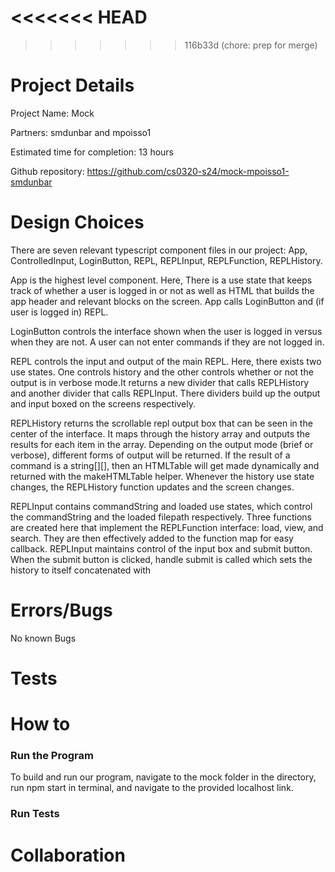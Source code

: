 <<<<<<< HEAD
=======

>>>>>>> 116b33d (chore: prep for merge)
# Project Details

Project Name: Mock

Partners: smdunbar and mpoisso1

Estimated time for completion: 13 hours

Github repository: https://github.com/cs0320-s24/mock-mpoisso1-smdunbar

# Design Choices

There are seven relevant typescript component files in our project: App, ControlledInput, LoginButton, REPL, REPLInput, REPLFunction, REPLHistory.

App is the highest level component. Here, There is a use state that keeps track of whether a user is logged in or not as well as HTML that builds the app header and relevant blocks on the screen. App calls LoginButton and (if user is logged in) REPL.

LoginButton controls the interface shown when the user is logged in versus when they are not. A user can not enter commands if they are not logged in.

REPL controls the input and output of the main REPL. Here, there exists two use states. One controls history and the other controls whether or not the output is in verbose mode.It returns a new divider that calls REPLHistory and another divider that calls REPLInput. There dividers build up the output and input boxed on the screens respectively.

REPLHistory returns the scrollable repl output box that can be seen in the center of the interface. It maps through the history array and outputs the results for each item in the array. Depending on the output mode (brief or verbose), different forms of output will be returned. If the result of a command is a string[][], then an HTMLTable will get made dynamically and returned with the makeHTMLTable helper. Whenever the history use state changes, the REPLHistory function updates and the screen changes.

REPLInput contains commandString and loaded use states, which control the commandString and the loaded filepath respectively. Three functions are created here that implement the REPLFunction interface: load, view, and search. They are then effectively added to the function map for easy callback. REPLInput maintains control of the input box and submit button. When the submit button is clicked, handle submit is called which sets the history to itself concatenated with

# Errors/Bugs

No known Bugs

# Tests

# How to

### Run the Program

To build and run our program, navigate to the mock folder in the directory, run npm start in terminal, and navigate to the provided localhost link.

### Run Tests

# Collaboration
